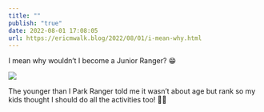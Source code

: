 ```yaml
---
title: ""
publish: "true"
date: 2022-08-01 17:08:05
url: https://ericmwalk.blog/2022/08/01/i-mean-why.html
---
```


I mean why wouldn’t I become a Junior Ranger? 😁

![](https://ericmwalk.blog/uploads/2022/b952d3be42.jpg)

The younger than I Park Ranger told me it wasn’t about age but rank so my kids thought I should do all the activities too! 🤷‍♂️